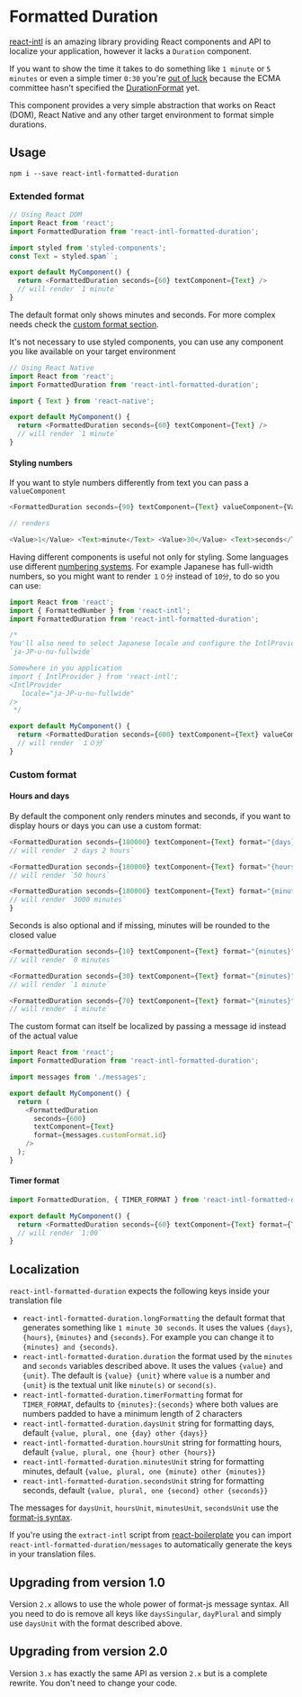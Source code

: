 # Formatted Duration

[react-intl](https://github.com/yahoo/react-intl) is an amazing library providing React components and API to localize your application, however it lacks a `Duration` component.

If you want to show the time it takes to do something like `1 minute` or `5 minutes` or even a simple timer `0:30` you're [out of luck](https://github.com/yahoo/react-intl/issues/77) because the ECMA committee hasn't specified the [DurationFormat](https://github.com/tc39/ecma402/issues/47) yet.

This component provides a very simple abstraction that works on React (DOM), React Native and any other target environment to format simple durations.

## Usage

`npm i --save react-intl-formatted-duration`

### Extended format

```js
// Using React DOM
import React from 'react';
import FormattedDuration from 'react-intl-formatted-duration';

import styled from 'styled-components';
const Text = styled.span``;

export default MyComponent() {
  return <FormattedDuration seconds={60} textComponent={Text} />
  // will render `1 minute`
}
```

The default format only shows minutes and seconds. For more complex needs check the [custom format section](#Custom_format).

It's not necessary to use styled components, you can use any component you like available on your target environment

```js
// Using React Native
import React from 'react';
import FormattedDuration from 'react-intl-formatted-duration';

import { Text } from 'react-native';

export default MyComponent() {
  return <FormattedDuration seconds={60} textComponent={Text} />
  // will render `1 minute`
}
```

#### Styling numbers

If you want to style numbers differently from text you can pass a `valueComponent`

```js
<FormattedDuration seconds={90} textComponent={Text} valueComponent={Value} />

// renders

<Value>1</Value> <Text>minute</Text> <Value>30</Value> <Text>seconds</Text>
```

Having different components is useful not only for styling. Some languages use different [numbering systems](https://developer.mozilla.org/en/docs/Web/JavaScript/Reference/Global_Objects/NumberFormat). For example Japanese has full-width numbers, so you might want to render `１０分` instead of `10分`, to do so you can use:

```js
import React from 'react';
import { FormattedNumber } from 'react-intl';
import FormattedDuration from 'react-intl-formatted-duration';

/*
You'll also need to select Japanese locale and configure the IntlProvider to use
`ja-JP-u-nu-fullwide`

Somewhere in you application
import { IntlProvider } from 'react-intl';
<IntlProvider
   locale="ja-JP-u-nu-fullwide"
/>
 */

export default MyComponent() {
  return <FormattedDuration seconds={600} textComponent={Text} valueComponent={FormattedNumber} />
  // will render `１０分`
}
```

### Custom format

#### Hours and days

By default the component only renders minutes and seconds, if you want to display hours or days you can use a custom format:

```js
<FormattedDuration seconds={180000} textComponent={Text} format="{days} {hours} {minutes} {seconds}" />
// will render `2 days 2 hours`

<FormattedDuration seconds={180000} textComponent={Text} format="{hours} {minutes} {seconds}" />
// will render `50 hours`

<FormattedDuration seconds={180000} textComponent={Text} format="{minutes} {seconds}" />
// will render `3000 minutes`
}
```

Seconds is also optional and if missing, minutes will be rounded to the closed value

```js
<FormattedDuration seconds={10} textComponent={Text} format="{minutes}" />
// will render `0 minutes`

<FormattedDuration seconds={30} textComponent={Text} format="{minutes}" />
// will render `1 minute`

<FormattedDuration seconds={70} textComponent={Text} format="{minutes}" />
// will render `1 minute`
```

The custom format can itself be localized by passing a message id instead of the actual value

```js
import React from 'react';
import FormattedDuration from 'react-intl-formatted-duration';

import messages from './messages';

export default MyComponent() {
  return (
    <FormattedDuration
      seconds={600}
      textComponent={Text}
      format={messages.customFormat.id}
    />
  );
}
```

#### Timer format

```js
import FormattedDuration, { TIMER_FORMAT } from 'react-intl-formatted-duration';

export default MyComponent() {
  return <FormattedDuration seconds={60} textComponent={Text} format={TIMER_FORMAT} />
  // will render `1:00`
}
```

## Localization

`react-intl-formatted-duration` expects the following keys inside your translation file

* `react-intl-formatted-duration.longFormatting` the default format that generates something like `1 minute 30 seconds`. It uses the values `{days}`, `{hours}`, `{minutes}` and `{seconds}`. For example you can change it to `{minutes} and {seconds}`.
* `react-intl-formatted-duration.duration` the format used by the `minutes` and `seconds` variables described above. It uses the values `{value}` and `{unit}`. The default is `{value} {unit}` where `value` is a number and `{unit}` is the textual unit like `minute(s)` or `second(s)`.
* `react-intl-formatted-duration.timerFormatting` format for `TIMER_FORMAT`, defaults to `{minutes}:{seconds}` where both values are numbers padded to have a minimum length of 2 characters
* `react-intl-formatted-duration.daysUnit` string for formatting days, default `{value, plural, one {day} other {days}}`
* `react-intl-formatted-duration.hoursUnit` string for formatting hours, default `{value, plural, one {hour} other {hours}}`
* `react-intl-formatted-duration.minutesUnit` string for formatting minutes, default `{value, plural, one {minute} other {minutes}}`
* `react-intl-formatted-duration.secondsUnit` string for formatting seconds, default `{value, plural, one {second} other {seconds}}`

The messages for `daysUnit`, `hoursUnit`, `minutesUnit`, `secondsUnit` use the [format-js syntax](https://formatjs.io/guides/message-syntax/).

If you're using the `extract-intl` script from [react-boilerplate](https://github.com/react-boilerplate/react-boilerplate) you can import `react-intl-formatted-duration/messages` to automatically generate the keys in your translation files.


## Upgrading from version 1.0

Version `2.x` allows to use the whole power of format-js message syntax. All you need to do is remove all keys like `daysSingular`, `dayPlural` and simply use `daysUnit` with the format described above.

## Upgrading from version 2.0

Version `3.x` has exactly the same API as version `2.x` but is a complete rewrite. You don't need to change your code.
